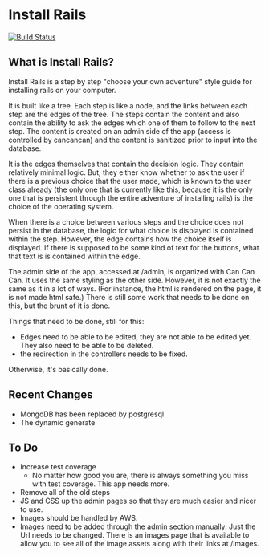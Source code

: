 # Install Rails
[![Build Status](https://travis-ci.org/onemonth/install_rails.png?branch=master)](https://travis-ci.org/onemonth/install_rails)

## What is Install Rails?

Install Rails is a step by step "choose your own adventure" style guide for installing rails on your computer.  

It is built like a tree. Each step is like a node, and the links between each step are the edges of the tree. The steps contain the content and also contain the ability to ask the edges which one of them to follow to the next step.  The content is created on an admin side of the app (access is controlled by cancancan) and the content is sanitized prior to input into the database.

It is the edges themselves that contain the decision logic. They contain relatively minimal logic. But, they either know whether to ask the user if there is a previous choice that the user made, which is known to the user class already (the only one that is currently like this, because it is the only one that is persistent through the entire adventure  of installing rails) is the choice of the operating system.

When there is a choice between various steps and the choice does not persist in the database, the logic for what choice is displayed is contained within the step. However, the edge contains how the choice itself is displayed. If there is supposed to be some kind of text for the buttons, what that text is is contained within the edge.

The admin side of the app, accessed at /admin, is organized with Can Can Can. It uses the same styling as the other side. However, it is not exactly the same as it in a lot of ways. (For instance, the html is rendered on the page, it is not made html safe.) There is still some work that needs to be done on this, but the brunt of it is done.

Things that need to be done, still for this:
* Edges need to be able to be edited, they are not able to be edited yet. They also need to be able to be deleted.
* the redirection in the controllers needs to be fixed.

Otherwise, it's basically done.

## Recent Changes
  * MongoDB has been replaced by postgresql
  * The dynamic generate

## To Do

* Increase test coverage
  * No matter how good you are, there is always something you miss with test coverage. This app needs more.
* Remove all of the old steps
* JS and CSS up the admin pages so that they are much easier and nicer to use.
* Images should be handled by AWS.
* Images need to be added through the admin section manually. Just the Url needs to be changed. There is an images page that is available to allow you to see all of the image assets along with their links at /images.
